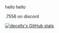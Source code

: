 hello hello

.7556 on discord

[![decells's GitHub stats](https://github-readme-stats.vercel.app/api?username=DeCEll-1)](https://github.com/DeCEll-1/github-readme-stats)

<!---
DeCEll-1/DeCEll-1 is a ✨ special ✨ repository because its `README.md` (this file) appears on your GitHub profile.
You can click the Preview link to take a look at your changes.
--->
